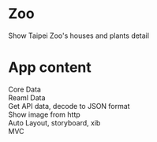 # Zoo
Show Taipei Zoo's houses and plants detail


# App content
Core Data  
Reaml Data  
Get API data, decode to JSON format  
Show image from http  
Auto Layout, storyboard, xib  
MVC  

